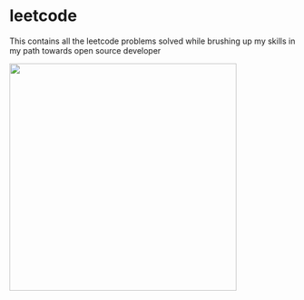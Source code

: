 # leetcode
This contains all the leetcode problems solved while brushing up my skills in my path towards open source developer

<img width = "400" src="https://i.imgur.com/rTZkf4K.gif"/>
